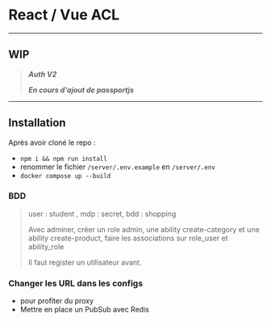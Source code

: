 # React / Vue ACL

---
## WIP

> **_Auth V2_**
> 
> **_En cours d'ajout de passportjs_**
---

## Installation

Après avoir cloné le repo :

-   `npm i && npm run install`
-   renommer le fichier `/server/.env.example` en `/server/.env`
-   `docker compose up --build`

### BDD
> user : student , mdp : secret, bdd : shopping
> 
> Avec adminer, créer un role admin, une ability create-category et une ability create-product, faire les associations sur role_user et ability_role
> 
> Il faut register un utilisateur avant.

### Changer les URL dans les configs

-   pour profiter du proxy
-   Mettre en place un PubSub avec Redis
